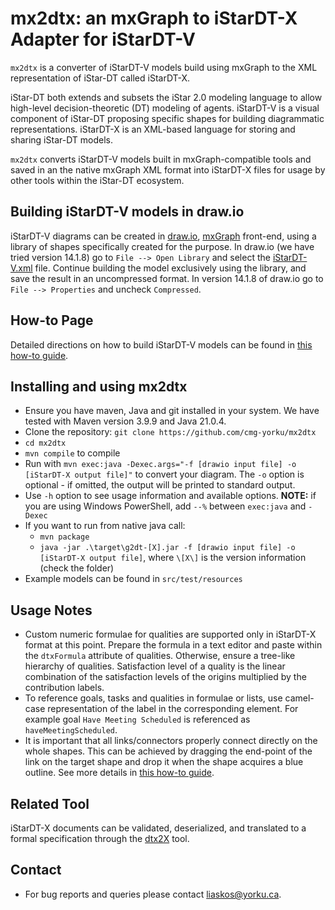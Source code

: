 # mx2dtx: an mxGraph to iStarDT-X Adapter for iStarDT-V

`mx2dtx` is a converter of iStarDT-V models build using mxGraph to the XML representation of iStar-DT called iStarDT-X.

iStar-DT both extends and subsets the iStar 2.0 modeling language to allow high-level decision-theoretic (DT) modeling of agents. iStarDT-V is a visual component of iStar-DT proposing specific shapes for building diagrammatic representations. iStarDT-X is an XML-based language for storing and sharing iStar-DT models.

`mx2dtx` converts iStarDT-V models built in mxGraph-compatible tools and saved in an the native mxGraph XML format into iStarDT-X files for usage by other tools within the iStar-DT ecosystem.

## Building iStarDT-V models in draw.io

iStarDT-V diagrams can be created in [draw.io](https://app.diagrams.net/), [mxGraph](https://jgraph.github.io/mxgraph/) front-end, using a library of shapes specifically created for the purpose. In draw.io (we have tried version 14.1.8) go to `File --> Open Library` and select the [iStarDT-V.xml](https://github.com/cmg-york/mx2dtx/blob/main/src/main/resources/iStarDT-V.xml) file. Continue building the model exclusively using the library, and save the result in an uncompressed format. In version 14.1.8 of draw.io go to `File --> Properties` and uncheck `Compressed`. 
## How-to Page
Detailed directions on how to build iStarDT-V models can be found in [this how-to guide](doc/HOWTO.md).
## Installing and using mx2dtx

- Ensure you have maven, Java and git installed in your system. We have tested with Maven version 3.9.9 and Java 21.0.4.
- Clone the repository: `git clone https://github.com/cmg-yorku/mx2dtx`
- `cd mx2dtx`
- `mvn compile` to compile
- Run with `mvn exec:java -Dexec.args="-f [drawio input file] -o [iStarDT-X output file]"` to convert your diagram. The `-o` option is optional - if omitted, the output will be printed to standard output.
- Use `-h` option to see usage information and available options. **NOTE:** if you are using Windows PowerShell, add `--%` between `exec:java` and `-Dexec`
- If you want to run from native java call:
	- `mvn package`
	- `java -jar .\target\g2dt-[X].jar -f [drawio input file] -o [iStarDT-X output file]`, where `\[X\]` is the version information (check the folder) 
- Example models can be found in `src/test/resources`

## Usage Notes

- Custom numeric formulae for qualities are supported only in iStarDT-X format at this point. Prepare the formula in a text editor and paste within the `dtxFormula` attribute of qualities. Otherwise, ensure a tree-like hierarchy of qualities. Satisfaction level of a quality is the linear combination of the satisfaction levels of the origins multiplied by the contribution labels.
- To reference goals, tasks and qualities in formulae or lists, use camel-case representation of the label in the corresponding element. For example goal `Have Meeting Scheduled` is referenced as `haveMeetingScheduled`.
- It is important that all links/connectors properly connect directly on the whole shapes. This can be achieved by dragging the end-point of the link on the target shape and drop it when the shape acquires a blue outline. See more details in [this how-to guide](doc/HOWTO.md).

## Related Tool

iStarDT-X documents can be validated, deserialized, and translated to a formal specification through the [dtx2X](https://github.com/cmg-yorku/dtx2X) tool.

## Contact

- For bug reports and queries please contact [liaskos@yorku.ca](liaskos@yorku.ca).  
